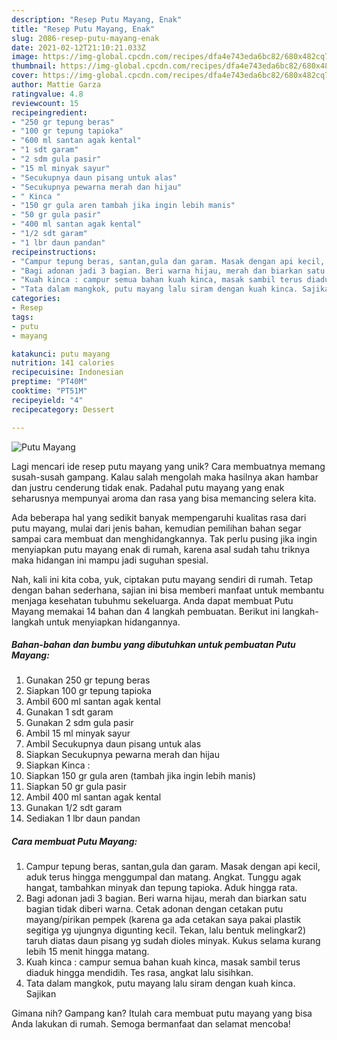 ```yaml
---
description: "Resep Putu Mayang, Enak"
title: "Resep Putu Mayang, Enak"
slug: 2086-resep-putu-mayang-enak
date: 2021-02-12T21:10:21.033Z
image: https://img-global.cpcdn.com/recipes/dfa4e743eda6bc82/680x482cq70/putu-mayang-foto-resep-utama.jpg
thumbnail: https://img-global.cpcdn.com/recipes/dfa4e743eda6bc82/680x482cq70/putu-mayang-foto-resep-utama.jpg
cover: https://img-global.cpcdn.com/recipes/dfa4e743eda6bc82/680x482cq70/putu-mayang-foto-resep-utama.jpg
author: Mattie Garza
ratingvalue: 4.8
reviewcount: 15
recipeingredient:
- "250 gr tepung beras"
- "100 gr tepung tapioka"
- "600 ml santan agak kental"
- "1 sdt garam"
- "2 sdm gula pasir"
- "15 ml minyak sayur"
- "Secukupnya daun pisang untuk alas"
- "Secukupnya pewarna merah dan hijau"
- " Kinca "
- "150 gr gula aren tambah jika ingin lebih manis"
- "50 gr gula pasir"
- "400 ml santan agak kental"
- "1/2 sdt garam"
- "1 lbr daun pandan"
recipeinstructions:
- "Campur tepung beras, santan,gula dan garam. Masak dengan api kecil, aduk terus hingga menggumpal dan matang. Angkat. Tunggu agak hangat, tambahkan minyak dan tepung tapioka. Aduk hingga rata."
- "Bagi adonan jadi 3 bagian. Beri warna hijau, merah dan biarkan satu bagian tidak diberi warna. Cetak adonan dengan cetakan putu mayang/pirikan pempek (karena ga ada cetakan saya pakai plastik segitiga yg ujungnya digunting kecil. Tekan, lalu bentuk melingkar2) taruh diatas daun pisang yg sudah dioles minyak. Kukus selama kurang lebih 15 menit hingga matang."
- "Kuah kinca : campur semua bahan kuah kinca, masak sambil terus diaduk hingga mendidih. Tes rasa, angkat lalu sisihkan."
- "Tata dalam mangkok, putu mayang lalu siram dengan kuah kinca. Sajikan"
categories:
- Resep
tags:
- putu
- mayang

katakunci: putu mayang 
nutrition: 141 calories
recipecuisine: Indonesian
preptime: "PT40M"
cooktime: "PT51M"
recipeyield: "4"
recipecategory: Dessert

---
```



![Putu Mayang](https://img-global.cpcdn.com/recipes/dfa4e743eda6bc82/680x482cq70/putu-mayang-foto-resep-utama.jpg)

Lagi mencari ide resep putu mayang yang unik? Cara membuatnya memang susah-susah gampang. Kalau salah mengolah maka hasilnya akan hambar dan justru cenderung tidak enak. Padahal putu mayang yang enak seharusnya mempunyai aroma dan rasa yang bisa memancing selera kita.



Ada beberapa hal yang sedikit banyak mempengaruhi kualitas rasa dari putu mayang, mulai dari jenis bahan, kemudian pemilihan bahan segar sampai cara membuat dan menghidangkannya. Tak perlu pusing jika ingin menyiapkan putu mayang enak di rumah, karena asal sudah tahu triknya maka hidangan ini mampu jadi suguhan spesial.


Nah, kali ini kita coba, yuk, ciptakan putu mayang sendiri di rumah. Tetap dengan bahan sederhana, sajian ini bisa memberi manfaat untuk membantu menjaga kesehatan tubuhmu sekeluarga. Anda dapat membuat Putu Mayang memakai 14 bahan dan 4 langkah pembuatan. Berikut ini langkah-langkah untuk menyiapkan hidangannya.

<!--inarticleads1-->

##### Bahan-bahan dan bumbu yang dibutuhkan untuk pembuatan Putu Mayang:

1. Gunakan 250 gr tepung beras
1. Siapkan 100 gr tepung tapioka
1. Ambil 600 ml santan agak kental
1. Gunakan 1 sdt garam
1. Gunakan 2 sdm gula pasir
1. Ambil 15 ml minyak sayur
1. Ambil Secukupnya daun pisang untuk alas
1. Siapkan Secukupnya pewarna merah dan hijau
1. Siapkan  Kinca :
1. Siapkan 150 gr gula aren (tambah jika ingin lebih manis)
1. Siapkan 50 gr gula pasir
1. Ambil 400 ml santan agak kental
1. Gunakan 1/2 sdt garam
1. Sediakan 1 lbr daun pandan




<!--inarticleads2-->

##### Cara membuat Putu Mayang:

1. Campur tepung beras, santan,gula dan garam. Masak dengan api kecil, aduk terus hingga menggumpal dan matang. Angkat. Tunggu agak hangat, tambahkan minyak dan tepung tapioka. Aduk hingga rata.
1. Bagi adonan jadi 3 bagian. Beri warna hijau, merah dan biarkan satu bagian tidak diberi warna. Cetak adonan dengan cetakan putu mayang/pirikan pempek (karena ga ada cetakan saya pakai plastik segitiga yg ujungnya digunting kecil. Tekan, lalu bentuk melingkar2) taruh diatas daun pisang yg sudah dioles minyak. Kukus selama kurang lebih 15 menit hingga matang.
1. Kuah kinca : campur semua bahan kuah kinca, masak sambil terus diaduk hingga mendidih. Tes rasa, angkat lalu sisihkan.
1. Tata dalam mangkok, putu mayang lalu siram dengan kuah kinca. Sajikan




Gimana nih? Gampang kan? Itulah cara membuat putu mayang yang bisa Anda lakukan di rumah. Semoga bermanfaat dan selamat mencoba!
